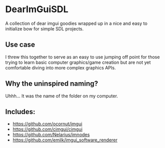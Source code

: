 # DearImGuiSDL
 A collection of dear imgui goodies wrapped up in a nice and easy to initialize bow for simple SDL projects.
 
## Use case
I threw this together to serve as an easy to use jumping off point for those trying to learn basic computer graphics/game creation but are not yet comfortable diving into more complex graphics APIs.

## Why the uninspired naming?
Uhhh... It was the name of the folder on my computer.

## Includes:
* https://github.com/ocornut/imgui
* https://github.com/cimgui/cimgui
* https://github.com/Nelarius/imnodes
* https://github.com/emilk/imgui_software_renderer
